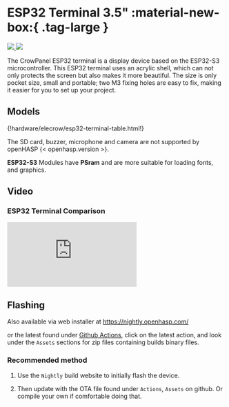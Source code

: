 # ESP32 Terminal 3.5" :material-new-box:{ .tag-large }

<div class="row justify-content-center">
        <a href="../images/esp32-terminal-rgb-front.jpg" data-toggle="lightbox" data-gallery="example-gallery" class="col-sm-6" data-title="CrowPanel 2.8&quot; - HMI ESP32 Display" data-footer="©Copyright 2012 - 2024 ELECROW All rights reserved.">
            <img src="../images/esp32-terminal-rgb-front.jpg" class="img-fluid">
        </a>
        <a href="../images/esp32-terminal-spi-front.jpg" data-toggle="lightbox" data-gallery="example-gallery" class="col-sm-6" data-title="CrowPanel 2.4&quot; - HMI ESP32 Display" data-footer="©Copyright 2012 - 2024 ELECROW All rights reserved.">
            <img src="../images/esp32-terminal-spi-front.jpg" class="img-fluid">
        </a>
</div>

The CrowPanel ESP32 terminal is a display device based on the ESP32-S3 microcontroller. 
This ESP32 terminal uses an acrylic shell, which can not only protects the screen but also makes it more beautiful. The size is only pocket size, small and portable; two M3 fixing holes are easy to fix, making it easier for you to set up your project.

## Models

{!hardware/elecrow/esp32-terminal-table.html!}

The SD card, buzzer, microphone and camera are not supported by openHASP {< openhasp.version >}.


__ESP32-S3__ Modules have __PSram__ and are more suitable for loading fonts, and graphics.



## Video

### ESP32 Terminal Comparison

<div class="embed-responsive embed-responsive-16by9" style="max-width:560px; margin:auto;">
    <iframe title="YouTube video player" src="https://www.youtube.com/embed/d59tYSR2PXo?rel=0&controls=1" class="embed-responsive-item" frameborder="0" allow="accelerometer; clipboard-write; encrypted-media; gyroscope; picture-in-picture" allowfullscreen>
    </iframe>
</div>

## Flashing

Also available via web installer at <a target="_blank" href="https://nightly.openhasp.com/">https://nightly.openhasp.com/</a>

or the latest found under <a target="_blank" href="https://github.com/HASwitchPlate/openHASP/actions">Github Actions</a>, click on the latest action, and look under the `Assets` sections for zip files containing builds binary files.

### Recommended method

   1. Use the `Nightly` build website to initially flash the device.

   2. Then update with the OTA file found under `Actions`, `Assets` on github.  Or compile your own if comfortable doing that.

[1]: https://s.click.aliexpress.com/e/_DCs3tsD
[2]: https://s.click.aliexpress.com/e/_DE7z2ZX
